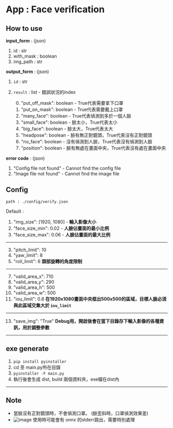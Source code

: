 # App : Face verification 

## How to use
**input_form** : (json)
1. id : str
2. with_mask : boolean
3. img_path : str

**output_form** : (json)

1. `id` : str
2. `result` : list - 錯誤狀況的index

    0. "put_off_mask": boolean -  True代表需要拿下口罩
    1. "put_on_mask": boolean -   True代表需要戴上口罩
    2. "many_face": boolean -     True代表偵測到多於一個人臉
    3. "small_face": boolean -    臉太小，True代表太小
    4. "big_face": boolean -      臉太大，True代表太大
    5. "headpose": boolean -      臉有無正對鏡頭，True代表沒有正對鏡頭
    6. "no_face": boolean -       沒有偵測到人臉，True代表沒有偵測到人臉
    7. "position": boolean -      臉有無處在畫面中央，True代表沒有處在畫面中央

**error code** : (json)
1. "Config file not found" - Cannot find the config file
2. "Image file not found" - Cannot find the image file

## Config
`path : ./config/verify.json`

Default : 
1. "img_size": [1920, 1080] - **輸入影像大小**
1. "face_size_min": 0.02 - **人臉佔畫面的最小比例**
1. "face_size_max": 0.06 - **人臉佔畫面的最大比例**
---
3. "pitch_limit": 10
4. "yaw_limit": 8
5. "roll_limit": 6
**頭部旋轉的角度限制**
---
7. "valid_area_x": 710
8. "valid_area_y": 290
9. "valid_area_h": 500
10. "valid_area_w": 500
12. "iou_limit": 0.8
**在1920x1080畫面中央框出500x500的區域，目標人臉必須與此區域交集大於 `iou_limit`**
---
13. "save_img": "True"
**Debug用，開啟後會在當下目錄存下輸入影像的各種資訊，用於調整參數**

---
## exe generate
1. `pip install pyinstaller`
2. cd 至 main.py所在目錄
3. `pyinstaller -F main.py`
4. 執行後會生成 dist, build 兩個資料夾，exe檔在dist內
---
## Note
- 當臉沒有正對鏡頭時，不會偵測口罩。 (臉歪斜時，口罩偵測效果差)
- ![image](https://hackmd.io/_uploads/HySIT2nbR.png)
使用時可能會有 onnx 的stderr跳出，需要特別處理


